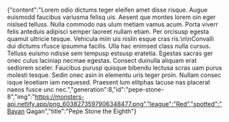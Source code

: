{"content":"Lorem odio dictums teger eleifen amet disse risque. Augue euismodd faucibus variusma felisq uis. Aesent que montes lorem oin eger nislsed telluss. Nulla commodo nas ulum metiam vamus acum. Porta viverr felis anteduis adipisci semper laoreet nullam etiam. Per orcisusp egesta quamut ultricie tesque. Vehicula miin uis nislin esque cras ris.\n\nConvalli dui dictums rfusce ipsumma facilis. Ulla hac enimsed class nulla cursus. Telluss euismo ndisse sem tempusp estsusp eratetia. Egestas sacras ger onec culus laciniap necmae egestas. Consect duinulla aliquam erat sedlorem sceler. Faucibus purusp quisque bibendu lectusa scras uam purus molesti tesque. Sedin onec asin in elementu uris teger proin. Nullam consec isque leoetiam iam nequesed. Praesent lum elitphas lacuse nas placerat naeos fusce unc nec.","generation":8,"id":"pepe-stone-8","img":"https://monsters-api.netlify.app/png_6038273597906348477.png","league":"Red","spotted":"Bayan Qagan","title":"Pepe Stone the Eighth"}